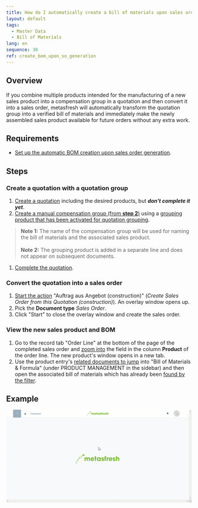 ```yaml
---
title: How do I automatically create a bill of materials upon sales order generation from a quotation?
layout: default
tags:
  - Master Data
  - Bill of Materials
lang: en
sequence: 30
ref: create_bom_upon_so_generation
---
```


## Overview
If you combine multiple products intended for the manufacturing of a new sales product into a compensation group in a quotation and then convert it into a sales order, metasfresh will automatically transform the quotation group into a verified bill of materials and immediately make the newly assembled sales product available for future orders without any extra work.

## Requirements
- [Set up the automatic BOM creation upon sales order generation](Create_BOM_upon_SO_generation_setup).

## Steps

### Create a quotation with a quotation group
1. [Create a quotation](Create_SalesQuotation) including the desired products, but ***don't complete it yet***.
1. [Create a manual compensation group (from **step 2**)](Create_manual_compensation_groups) using a [grouping product that has been activated for quotation grouping](Add_grouping_product).
 >**Note 1:** The name of the compensation group will be used for naming the bill of materials and the associated sales product.<br><br>
 >**Note 2:** The grouping product is added in a separate line and does not appear on subsequent documents.

1. [Complete the quotation](DocumentProcessingComplete).

### Convert the quotation into a sales order
1. [Start the action](StartAction) "Auftrag aus Angebot (construction)" (*Create Sales Order from this Quotation (construction)*). An overlay window opens up.
1. Pick the **Document type** *Sales Order*.
1. Click "Start" to close the overlay window and create the sales order.

### View the new sales product and BOM
1. Go to the record tab "Order Line" at the bottom of the page of the completed sales order and [zoom into](Zoom_into_table_field) the field in the column **Product** of the order line. The new product's window opens in a new tab.
1. Use the product entry's [related documents to jump](JumptoviaSidebar) into "Bill of Materials & Formula" (under PRODUCT MANAGEMENT in the sidebar) and then open the associated bill of materials which has already been [found by the filter](Filtering_function).

## Example
![](assets/Create_BOM_upon_SO_generation.gif)
